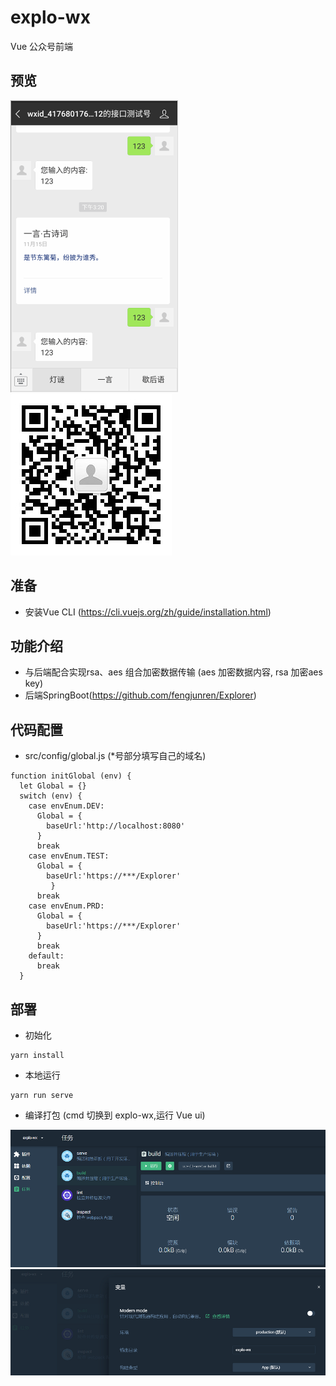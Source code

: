 # explo-wx
Vue 公众号前端

## 预览
![预览](https://raw.githubusercontent.com/fengjunren/fengjunren.github.io/master/dl/wx/preview.gif)
&nbsp;&nbsp;&nbsp;&nbsp;&nbsp;&nbsp;&nbsp;&nbsp;&nbsp;
![体验](https://raw.githubusercontent.com/fengjunren/fengjunren.github.io/master/dl/wx/%E6%B5%8B%E8%AF%95%E5%85%AC%E4%BC%97%E5%8F%B71.jpg)

## 准备
* 安装Vue CLI (https://cli.vuejs.org/zh/guide/installation.html)

## 功能介绍
* 与后端配合实现rsa、aes 组合加密数据传输 (aes 加密数据内容, rsa 加密aes key)
* 后端SpringBoot(https://github.com/fengjunren/Explorer)

## 代码配置
* src/config/global.js  (*号部分填写自己的域名)
```
function initGlobal (env) {
  let Global = {}
  switch (env) {
    case envEnum.DEV:
      Global = {
        baseUrl:'http://localhost:8080'
      }
      break
    case envEnum.TEST:
      Global = {
        baseUrl:'https://***/Explorer'
         }
      break
    case envEnum.PRD:
      Global = {
        baseUrl:'https://***/Explorer'
      }
      break
    default:
      break
  }
```

## 部署

* 初始化
```
yarn install
```

* 本地运行
```
yarn run serve
```
 
* 编译打包 (cmd 切换到 explo-wx,运行 Vue ui)

![1](https://raw.githubusercontent.com/fengjunren/fengjunren.github.io/master/dl/wx/explor-wx-build1.png)
![2](https://raw.githubusercontent.com/fengjunren/fengjunren.github.io/master/dl/wx/explor-wx-build2.png)
